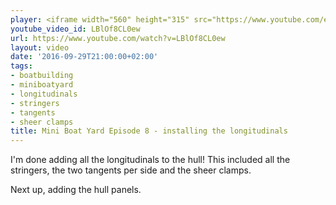 ```yaml
---
player: <iframe width="560" height="315" src="https://www.youtube.com/embed/LBlOf8CL0ew" frameborder="0" allowfullscreen></iframe>
youtube_video_id: LBlOf8CL0ew
url: https://www.youtube.com/watch?v=LBlOf8CL0ew
layout: video
date: '2016-09-29T21:00:00+02:00'
tags:
- boatbuilding
- miniboatyard
- longitudinals
- stringers
- tangents
- sheer clamps
title: Mini Boat Yard Episode 8 - installing the longitudinals
---
```


I'm done adding all the longitudinals to the hull! This included all the stringers, the two tangents per side and the sheer clamps.

Next up, adding the hull panels.
